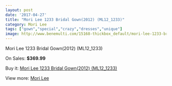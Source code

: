 ```yaml
---
layout: post
date: '2017-04-27'
title: "Mori Lee 1233 Bridal Gown(2012) (ML12_1233)"
category: Mori Lee
tags: ["gown","special","crazy","dresses","unique"]
image: http://www.benemulti.com/15168-thickbox_default/mori-lee-1233-bridal-gown2012-ml121233.jpg
---
```

Mori Lee 1233 Bridal Gown(2012) (ML12_1233)

On Sales: **$369.99**
<a href="https://www.benemulti.com/en/mori-lee/5764-mori-lee-1233-bridal-gown2012-ml121233.html"><amp-img layout="responsive" width="600" height="600" src="//www.benemulti.com/15168-thickbox_default/mori-lee-1233-bridal-gown2012-ml121233.jpg" alt="Mori Lee 1233 Bridal Gown(2012) (ML12_1233) 0" /></a>
<a href="https://www.benemulti.com/en/mori-lee/5764-mori-lee-1233-bridal-gown2012-ml121233.html"><amp-img layout="responsive" width="600" height="600" src="//www.benemulti.com/15170-thickbox_default/mori-lee-1233-bridal-gown2012-ml121233.jpg" alt="Mori Lee 1233 Bridal Gown(2012) (ML12_1233) 1" /></a>
<a href="https://www.benemulti.com/en/mori-lee/5764-mori-lee-1233-bridal-gown2012-ml121233.html"><amp-img layout="responsive" width="600" height="600" src="//www.benemulti.com/15169-thickbox_default/mori-lee-1233-bridal-gown2012-ml121233.jpg" alt="Mori Lee 1233 Bridal Gown(2012) (ML12_1233) 2" /></a>

Buy it: [Mori Lee 1233 Bridal Gown(2012) (ML12_1233)](https://www.benemulti.com/en/mori-lee/5764-mori-lee-1233-bridal-gown2012-ml121233.html "Mori Lee 1233 Bridal Gown(2012) (ML12_1233)")

View more: [Mori Lee](https://www.benemulti.com/en/50-mori-lee "Mori Lee")